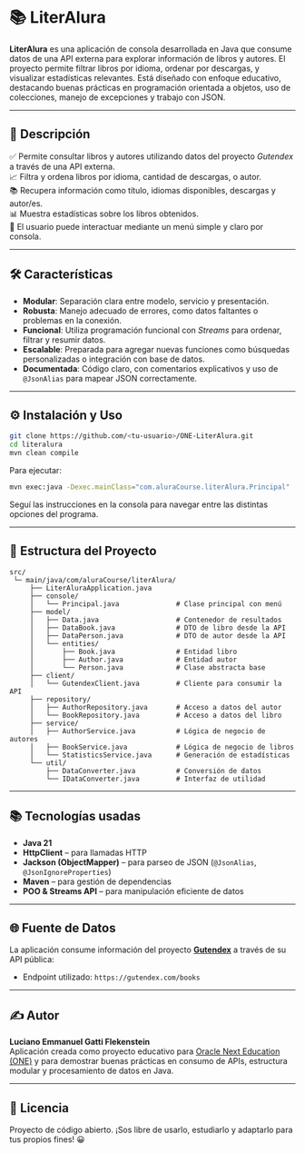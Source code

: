 # 📚 LiterAlura

**LiterAlura** es una aplicación de consola desarrollada en Java que consume datos de una API externa para explorar información de libros y autores. El proyecto permite filtrar libros por idioma, ordenar por descargas, y visualizar estadísticas relevantes. Está diseñado con enfoque educativo, destacando buenas prácticas en programación orientada a objetos, uso de colecciones, manejo de excepciones y trabajo con JSON.

---

## 🚀 Descripción

✅ Permite consultar libros y autores utilizando datos del proyecto *Gutendex* a través de una API externa.  
📈 Filtra y ordena libros por idioma, cantidad de descargas, o autor.  
📚 Recupera información como título, idiomas disponibles, descargas y autor/es.  
📊 Muestra estadísticas sobre los libros obtenidos.  
🔄 El usuario puede interactuar mediante un menú simple y claro por consola.

---

## 🛠️ Características

- **Modular**: Separación clara entre modelo, servicio y presentación.
- **Robusta**: Manejo adecuado de errores, como datos faltantes o problemas en la conexión.
- **Funcional**: Utiliza programación funcional con *Streams* para ordenar, filtrar y resumir datos.
- **Escalable**: Preparada para agregar nuevas funciones como búsquedas personalizadas o integración con base de datos.
- **Documentada**: Código claro, con comentarios explicativos y uso de `@JsonAlias` para mapear JSON correctamente.

---

## ⚙️ Instalación y Uso

```bash
git clone https://github.com/<tu-usuario>/ONE-LiterAlura.git
cd literalura
mvn clean compile
```

Para ejecutar:

```bash
mvn exec:java -Dexec.mainClass="com.aluraCourse.literAlura.Principal"
```

Seguí las instrucciones en la consola para navegar entre las distintas opciones del programa.

---

## 🧩 Estructura del Proyecto

```
src/
 └─ main/java/com/aluraCourse/literAlura/
     ├── LiterAluraApplication.java 
     ├── console/
     │   └── Principal.java              # Clase principal con menú
     ├── model/
     │   ├── Data.java                   # Contenedor de resultados
     │   ├── DataBook.java               # DTO de libro desde la API
     │   ├── DataPerson.java             # DTO de autor desde la API
     │   └── entities/
     │       ├── Book.java               # Entidad libro
     │       ├── Author.java             # Entidad autor
     │       └── Person.java             # Clase abstracta base
     ├── client/
     │   └── GutendexClient.java         # Cliente para consumir la API
     ├── repository/
     │   ├── AuthorRepository.java       # Acceso a datos del autor
     │   └── BookRepository.java         # Acceso a datos del libro
     ├── service/
     │   ├── AuthorService.java          # Lógica de negocio de autores
     │   ├── BookService.java            # Lógica de negocio de libros
     │   └── StatisticsService.java      # Generación de estadísticas
     └── util/
         ├── DataConverter.java          # Conversión de datos
         └── IDataConverter.java         # Interfaz de utilidad
```

---

## 📚 Tecnologías usadas

- **Java 21**
- **HttpClient** – para llamadas HTTP
- **Jackson (ObjectMapper)** – para parseo de JSON (`@JsonAlias`, `@JsonIgnoreProperties`)
- **Maven** – para gestión de dependencias
- **POO & Streams API** – para manipulación eficiente de datos

---

## 🌐 Fuente de Datos

La aplicación consume información del proyecto **[Gutendex](https://gutendex.com)** a través de su API pública:

- Endpoint utilizado: `https://gutendex.com/books`

---

## ✍️ Autor

**Luciano Emmanuel Gatti Flekenstein**  
Aplicación creada como proyecto educativo para [Oracle Next Education (ONE)](https://www.oracle.com/ar/education/oracle-next-education/) y para demostrar buenas prácticas en consumo de APIs, estructura modular y procesamiento de datos en Java.

---

## 📄 Licencia

Proyecto de código abierto. ¡Sos libre de usarlo, estudiarlo y adaptarlo para tus propios fines! 😀

